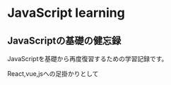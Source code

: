 # JavaScript learning

## JavaScriptの基礎の健忘録
JavaScriptを基礎から再度復習するための学習記録です。

React,vue,jsへの足掛かりとして

